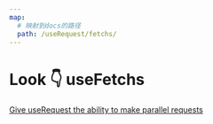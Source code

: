 ```yaml
---
map:
  # 映射到docs的路径
  path: /useRequest/fetchs/
---
```


# Look 👇 useFetchs

<a href="/docs/hooks/en/useFetchs/" >Give useRequest the ability to make parallel requests</a>
